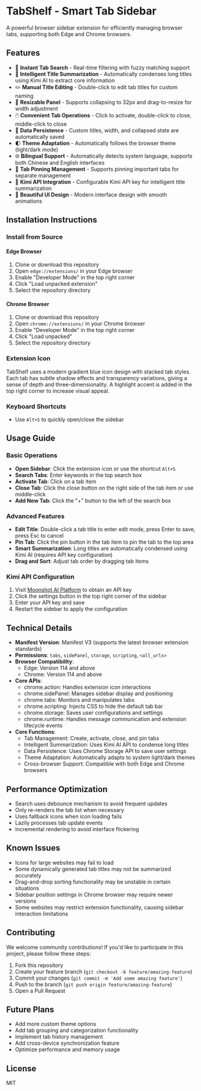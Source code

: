 # TabShelf - Smart Tab Sidebar

A powerful browser sidebar extension for efficiently managing browser tabs, supporting both Edge and Chrome browsers.

## Features

- 🎯 **Instant Tab Search** - Real-time filtering with fuzzy matching support
- 🧠 **Intelligent Title Summarization** - Automatically condenses long titles using Kimi AI to extract core information
- ✏️ **Manual Title Editing** - Double-click to edit tab titles for custom naming
- 📏 **Resizable Panel** - Supports collapsing to 32px and drag-to-resize for width adjustment
- 🖱️ **Convenient Tab Operations** - Click to activate, double-click to close, middle-click to close
- 💾 **Data Persistence** - Custom titles, width, and collapsed state are automatically saved
- 🌓 **Theme Adaptation** - Automatically follows the browser theme (light/dark mode)
- 🌐 **Bilingual Support** - Automatically detects system language, supports both Chinese and English interfaces
- 📌 **Tab Pinning Management** - Supports pinning important tabs for separate management
- 🔧 **Kimi API Integration** - Configurable Kimi API key for intelligent title summarization
- 🎨 **Beautiful UI Design** - Modern interface design with smooth animations

## Installation Instructions

### Install from Source

#### Edge Browser
1. Clone or download this repository
2. Open `edge://extensions/` in your Edge browser
3. Enable "Developer Mode" in the top right corner
4. Click "Load unpacked extension"
5. Select the repository directory

#### Chrome Browser
1. Clone or download this repository
2. Open `chrome://extensions/` in your Chrome browser
3. Enable "Developer Mode" in the top right corner
4. Click "Load unpacked"
5. Select the repository directory

### Extension Icon

TabShelf uses a modern gradient blue icon design with stacked tab styles. Each tab has subtle shadow effects and transparency variations, giving a sense of depth and three-dimensionality. A highlight accent is added in the top right corner to increase visual appeal.

### Keyboard Shortcuts

- Use `Alt+S` to quickly open/close the sidebar

## Usage Guide

### Basic Operations

- **Open Sidebar**: Click the extension icon or use the shortcut `Alt+S`
- **Search Tabs**: Enter keywords in the top search box
- **Activate Tab**: Click on a tab item
- **Close Tab**: Click the close button on the right side of the tab item or use middle-click
- **Add New Tab**: Click the "+" button to the left of the search box

### Advanced Features

- **Edit Title**: Double-click a tab title to enter edit mode, press Enter to save, press Esc to cancel
- **Pin Tab**: Click the pin button in the tab item to pin the tab to the top area
- **Smart Summarization**: Long titles are automatically condensed using Kimi AI (requires API key configuration)
- **Drag and Sort**: Adjust tab order by dragging tab items

### Kimi API Configuration

1. Visit [Moonshot AI Platform](https://platform.moonshot.cn/console/api-keys) to obtain an API key
2. Click the settings button in the top right corner of the sidebar
3. Enter your API key and save
4. Restart the sidebar to apply the configuration

## Technical Details

- **Manifest Version**: Manifest V3 (supports the latest browser extension standards)
- **Permissions**: `tabs`, `sidePanel`, `storage`, `scripting`, `<all_urls>`
- **Browser Compatibility**:
  - Edge: Version 114 and above
  - Chrome: Version 114 and above
- **Core APIs**:
  - chrome.action: Handles extension icon interactions
  - chrome.sidePanel: Manages sidebar display and positioning
  - chrome.tabs: Monitors and manipulates tabs
  - chrome.scripting: Injects CSS to hide the default tab bar
  - chrome.storage: Saves user configurations and settings
  - chrome.runtime: Handles message communication and extension lifecycle events
- **Core Functions**:
  - Tab Management: Create, activate, close, and pin tabs
  - Intelligent Summarization: Uses Kimi AI API to condense long titles
  - Data Persistence: Uses Chrome Storage API to save user settings
  - Theme Adaptation: Automatically adapts to system light/dark themes
  - Cross-browser Support: Compatible with both Edge and Chrome browsers

## Performance Optimization

- Search uses debounce mechanism to avoid frequent updates
- Only re-renders the tab list when necessary
- Uses fallback icons when icon loading fails
- Lazily processes tab update events
- Incremental rendering to avoid interface flickering

## Known Issues

- Icons for large websites may fail to load
- Some dynamically generated tab titles may not be summarized accurately
- Drag-and-drop sorting functionality may be unstable in certain situations
- Sidebar position settings in Chrome browser may require newer versions
- Some websites may restrict extension functionality, causing sidebar interaction limitations

## Contributing

We welcome community contributions! If you'd like to participate in this project, please follow these steps:

1. Fork this repository
2. Create your feature branch (`git checkout -b feature/amazing-feature`)
3. Commit your changes (`git commit -m 'Add some amazing feature'`)
4. Push to the branch (`git push origin feature/amazing-feature`)
5. Open a Pull Request

## Future Plans

- Add more custom theme options
- Add tab grouping and categorization functionality
- Implement tab history management
- Add cross-device synchronization feature
- Optimize performance and memory usage

## License

MIT